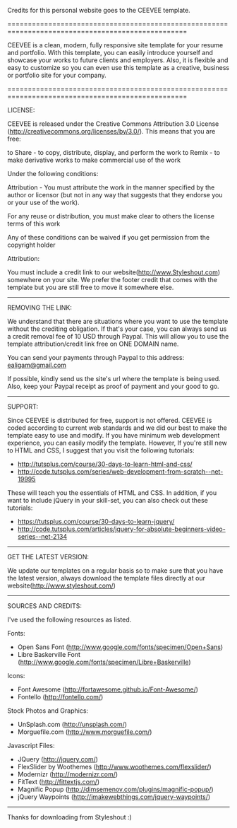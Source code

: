 Credits for this personal website goes to the CEEVEE template.

==================================================================================================

CEEVEE is a clean, modern, fully responsive site template for your
resume and portfolio. With this template, you can easily introduce
yourself and showcase your works to future clients and employers. Also,
it is flexible and easy to customize so you can even use this template as a 
creative, business or portfolio site for your company.

==================================================================================================


LICENSE:

CEEVEE is released under the Creative Commons Attribution 3.0 License
(http://creativecommons.org/licenses/by/3.0/). This means that you are free:

   to Share - to copy, distribute, display, and perform the work
   to Remix - to make derivative works
   to make commercial use of the work 

Under the following conditions:

   Attribution - You must attribute the work in the manner specified by the 
   author or licensor (but not in any way that suggests that they endorse you 
   or your use of the work). 

   For any reuse or distribution, you must make clear to others the license 
   terms of this work

   Any of these conditions can be waived if you get permission from the 
   copyright holder

Attribution: 
	
   You must include a credit link to our website(http://www.Styleshout.com) somewhere on
   your site. We prefer the footer credit that comes with the template but you are still 
   free to move it somewhere else.


-----------------------------------------------------------------------------------------------------


REMOVING THE LINK:

We understand that there are situations where you want to use the template without the 
crediting obligation. If that's your case, you can always send us a 
credit removal fee of 10 USD through Paypal. This will allow you to use the 
template attribution/credit link free on ONE DOMAIN name. 

You can send your payments through Paypal to this address: ealigam@gmail.com

If possible, kindly send us the site's url where the template is being used. 
Also, keep your Paypal receipt as proof of payment and your good to go.


------------------------------------------------------------------------------------------------------ 


SUPPORT:
    
Since CEEVEE is distributed for free, support is not offered. CEEVEE is coded according 
to current web standards and we did our best to make the template easy to use and modify.
If you have minimum web development experience, you can easily modify the template. 
However, If you're still new to HTML and CSS, I suggest that you visit the 
following tutorials:

 - http://tutsplus.com/course/30-days-to-learn-html-and-css/
 - http://code.tutsplus.com/series/web-development-from-scratch--net-19995

These will teach you the essentials of HTML and CSS. In addition, if you want to include
jQuery in your skill-set, you can also check out these tutorials: 

 - https://tutsplus.com/course/30-days-to-learn-jquery/
 - http://code.tutsplus.com/articles/jquery-for-absolute-beginners-video-series--net-2134


------------------------------------------------------------------------------------------------------ 


GET THE LATEST VERSION:

We update our templates on a regular basis so to make sure that you have the latest version, 
always download the template files directly at our website(http://www.styleshout.com/)



-------------------------------------------------------------------------------------------------------


SOURCES AND CREDITS:

I've used the following resources as listed.

Fonts:
 - Open Sans Font (http://www.google.com/fonts/specimen/Open+Sans)
 - Libre Baskerville Font (http://www.google.com/fonts/specimen/Libre+Baskerville) 

Icons:
 - Font Awesome (http://fortawesome.github.io/Font-Awesome/)
 - Fontello (http://fontello.com/)

Stock Photos and Graphics:
 - UnSplash.com (http://unsplash.com/)
 - Morguefile.com (http://www.morguefile.com/)

Javascript Files:

 - JQuery (http://jquery.com/)
 - FlexSlider by Woothemes (http://www.woothemes.com/flexslider/)
 - Modernizr (http://modernizr.com/)
 - FitText (http://fittextjs.com/) 
 - Magnific Popup (http://dimsemenov.com/plugins/magnific-popup/)
 - jQuery Waypoints (http://imakewebthings.com/jquery-waypoints/)


--------------------------------------------------------------------------------------------------------- 


Thanks for downloading from Styleshout :)
  

